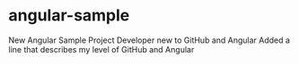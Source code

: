 # angular-sample
New Angular Sample Project
Developer new to GitHub and Angular
Added a line that describes my level of GitHub and Angular
